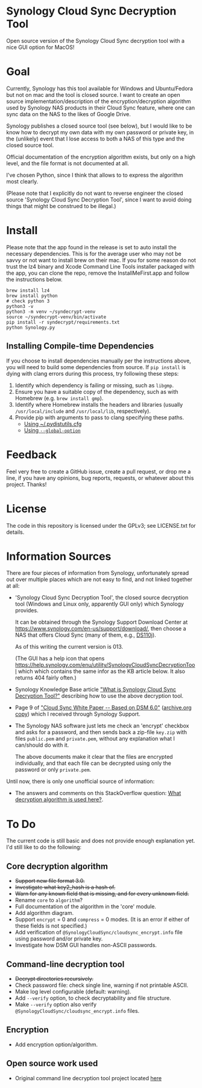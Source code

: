 # Synology Cloud Sync Decryption Tool
Open source version of the Synology Cloud Sync decryption tool with a nice GUI option for MacOS!

# Goal

Currently, Synology has this tool available for Windows and Ubuntu/Fedora but not on mac and the tool is closed source.
I want to create an open source implementation/description of the encryption/decryption
algorithm used by Synology NAS products in their Cloud Sync feature, where one
can sync data on the NAS to the likes of Google Drive.

Synology publishes a closed source tool (see below), but I would like to be
know how to decrypt my own data with my own password or private key, in the
(unlikely) event that I lose access to both a NAS of this type and the closed
source tool.

Official documentation of the encryption algorithm exists, but only on a high
level, and the file format is not documented at all.

I've chosen Python, since I think that allows to to express the algorithm most
clearly.

(Please note that I explicitly do not want to reverse engineer the closed
source 'Synology Cloud Sync Decryption Tool', since I want to avoid doing
things that might be construed to be illegal.)

# Install

Please note that the app found in the release is set to auto install the necessary dependencies. This is for the average user who may not be savvy or not want to install brew on their mac. If you for some reason do not trust the lz4 binary and Xcode Command Line Tools installer packaged with the app, you can clone the repo, remove the InstallMeFirst.app and follow the instructions below.

```
brew install lz4
brew install python
# check python 3
python3 -v
python3 -m venv ~/syndecrypt-venv
source ~/syndecrypt-venv/bin/activate
pip install -r syndecrypt/requirements.txt
python Synology.py
```

## Installing Compile-time Dependencies

If you choose to install dependencies manually per the instructions above, you will need to build some dependencies from source. If `pip install` is dying with clang errors during this process, try following these steps:

1. Identify which dependency is failing or missing, such as `libgmp`.
2. Ensure you have a suitable copy of the dependency, such as with Homebrew (e.g. `brew install gmp`).
3. Identify where Homebrew installs the headers and libraries (usually `/usr/local/include` and `/usr/local/lib`, respectively).
4. Provide pip with arguments to pass to clang specifying these paths.
    - [Using ~/.pydistutils.cfg](https://stackoverflow.com/a/19253719)
    - [Using `--global-option`](https://stackoverflow.com/a/28981343)

# Feedback

Feel very free to create a GitHub issue, create a pull request, or drop me a
line, if you have any opinions, bug reports, requests, or whatever about this
project.  Thanks!

# License

The code in this repository is licensed under the GPLv3; see LICENSE.txt for
details.

# Information Sources

There are four pieces of information from Synology, unfortunately spread out
over multiple places which are not easy to find, and not linked together at
all:

 * 'Synology Cloud Sync Decryption Tool', the closed source decryption tool
   (Windows and Linux only, apparently GUI only) which Synology provides.

   It can be obtained through the Synology Support Download Center at
   https://www.synology.com/en-us/support/download/, then choose a NAS that
   offers Cloud Sync (many of them, e.g.,
   [DS110j](https://www.synology.com/en-us/support/download/DS110j)).

   As of this writing the current version is 013.

   (The GUI has a help icon that opens
   https://help.synology.com/enu/utility/SynologyCloudSyncDecryptionTool which
   which contains the same infor as the KB article below.  It also returns
   404 fairly often.)
   
 * Synology Knowledge Base article ["What is Synology Cloud Sync Decryption
   Tool?"](https://www.synology.com/en-global/knowledgebase/DSM/tutorial/Application/What_is_Synology_Cloud_Sync_Decryption_Tool)
   describing how to use the above decryption tool.

 * Page 9 of ["Cloud Sync White Paper -- Based on DSM
   6.0"](https://global.download.synology.com/download/Document/WhitePaper/Synology_Cloud_Sync_White_Paper-Based_on_DSM_6.0.pdf)
([archive.org copy](https://web.archive.org/web/20160606190954/https://global.download.synology.com/download/Document/WhitePaper/Synology_Cloud_Sync_White_Paper-Based_on_DSM_6.0.pdf))
   which I received through Synology Support.

 * The Synology NAS software just lets me check an 'encrypt' checkbox and asks
   for a password, and then sends back a zip-file `key.zip` with files
   `public.pem` and `private.pem`, without any explanation what I can/should do
   with it.

   The above documents make it clear that the files are encrypted individually,
   and that each file can be decrypted using only the password or only
   `private.pem`.
 
Until now, there is only one unofficial source of information:

 - The answers and comments on this StackOverflow question: [What decryption algorithm is
   used here?](http://security.stackexchange.com/q/124838/3617).

# To Do

The current code is still basic and does not provide enough explanation yet.  I'd still like to do the following:

## Core decryption algorithm

* ~~Support new file format 3.0.~~
* ~~Investigate what key2_hash is a hash of.~~
* ~~Warn for any known field that is missing, and for every unknown field.~~
* Rename `core` to `algorithm`?
* Full documentation of the algorithm in the 'core' module.
* Add algorithm diagram.
* Support `encrypt` = 0 and `compress` = 0 modes.  (It is an error if either of these fields is not specified.)
* Add verification of `@SynologyCloudSync/cloudsync_encrypt.info` file using password and/or private key.
* Investigate how DSM GUI handles non-ASCII passwords.

## Command-line decryption tool

* ~~Decrypt directories recursively.~~
* Check password file: check single line, warning if not printable ASCII.
* Make log level configurable (default: warning).
* Add `--verify` option, to check decryptability and file structure.
* Make `--verify` option also verify `@SynologyCloudSync/cloudsync_encrypt.info` files.

## Encryption

* Add encryption option/algorithm.

## Open source work used

* Original command line decryption tool project located [here](https://github.com/marnix/synology-decrypt) 
